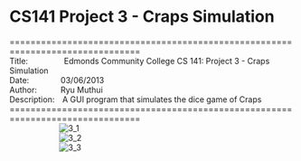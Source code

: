 # CS141 Project 3 - Craps Simulation
===============================================================================<br>
Title:&emsp;&emsp;&emsp;&emsp;&nbsp;
Edmonds Community College CS 141: Project 3 - Craps Simulation<br>
Date:&emsp;&emsp;&emsp;&emsp;03/06/2013<br>
Author:&emsp;&emsp;&emsp;Ryu Muthui<br>
Description:&emsp;A GUI program that simulates the dice game of Craps<br>
===============================================================================<br>
&emsp;&emsp;&emsp;&emsp;&emsp;&emsp;
![3_1](https://cloud.githubusercontent.com/assets/10789046/24318262/8ba14430-10bf-11e7-90f6-d93b21635a50.jpg)<br>
&emsp;&emsp;&emsp;&emsp;&emsp;&emsp;
![3_2](https://cloud.githubusercontent.com/assets/10789046/24318264/8ba38ac4-10bf-11e7-90e2-b4b86625c963.jpg)<br>
&emsp;&emsp;&emsp;&emsp;&emsp;&emsp;
![3_3](https://cloud.githubusercontent.com/assets/10789046/24318263/8ba2d2a0-10bf-11e7-8631-6feeed820341.jpg)<br>
